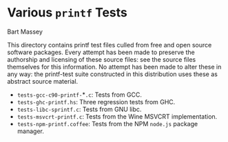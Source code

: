 # Various `printf` Tests
Bart Massey

This directory contains printf test files culled from free
and open source software packages. Every attempt has been
made to preserve the authorship and licensing of these
source files: see the source files themselves for this
information.  No attempt has been made to alter these in any
way: the printf-test suite constructed in this distribution
uses these as abstract source material.

* `tests-gcc-c90-printf-`*`.c`: Tests from GCC.
* `tests-ghc-printf.hs`: Three regression tests from GHC.
* `tests-libc-sprintf.c`: Tests from GNU libc.
* `tests-msvcrt-printf.c`: Tests from the Wine MSVCRT
  implementation.
* `tests-npm-printf.coffee`: Tests from the NPM `node.js`
  package manager.
